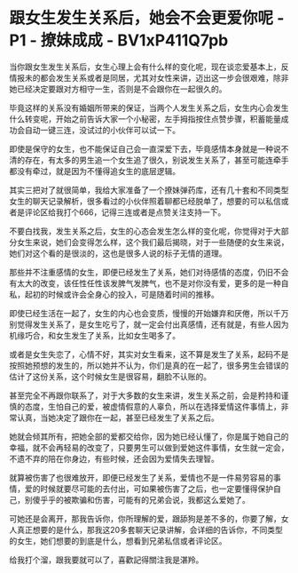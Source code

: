 # 跟女生发生关系后，她会不会更爱你呢 - P1 - 撩妹成成 - BV1xP411Q7pb

当你跟女生发生关系后，女生心理上会有什么样的变化呢，现在谈恋爱基本上，反情报未的都会发生关系或者是同居，尤其对女性来讲，迈出这一步会很艰难，除非她已经决定要跟对方相守一生，否则是不会跟你在一起很久的。

毕竟这样的关系没有婚姻所带来的保证，当两个人发生关系之后，女生内心会发生什么转变呢，开始之前告诉大家一个小秘密，左手拇指按住点赞步骤，积蓄能量成功会自动一键三连，没试过的小伙伴可以试一下。

即使是保守的女生，也不能保证自己会一直深爱下去，毕竟感情本身就是一种说不清的存在，有太多的男生追一个女生追了很久，别说发生关系了，甚至可能连牵手都没有牵过，就是因为不懂得追女生的底层逻辑。

其实三把对了就很简单，我给大家准备了一个撩妹弹药库，还有几十套和不同类型女生的聊天记录解析，很多看过的小伙伴照着聊都已经脱单了，想要的可以私信或者是评论区给我打个666，记得三连或者是点赞关注支持一下。

不要白找我，发生关系之后，女生的心态会发生怎么样的变化呢，你觉得对于大部分女生来说，她们会变得怎么样，这个我们最后揭晓，对于一些随便的女生来说，她们对这个看的是很淡的，这也是很多人说的标子无情的道理。

那些并不注重感情的女生，即便已经发生了关系，她们对待感情的态度，仍旧不会有太大的改变，该任性任性该发脾气发脾气，也不是对你没有爱，更多的是一种自私，起初的时候或许会全身心的投入，可是随着时间的推移。

即使已经生活在一起了，女生的内心也会变质，慢慢的开始嫌弃和厌倦，所以千万别觉得发生关系了，是女生吃亏了，就一定会付出真感情，还有就是，有些人因为机缘巧合，和女生发生了关系，比如女生喝多了。

或者是女生失恋了，心情不好，其实对女生看来，这不算是发生了关系，起码不是按照她预想的发生的，所以她并不认为，你们是真的在一起了，很多男生会错误的估计了这份关系，这个时候女生是很容易，翻脸不认账的。

甚至完全不再跟你联系了，对于大多数的女生来讲，发生关系之前，会是矜持和谨慎的态度，生怕自己的爱，被虚情假意的人辜负，所以在选择爱情这件事情上，非常认真，当她决定了跟你在一起，甚至已经发生了关系之后。

她就会倾其所有，把她全部的爱都交给你，因为她已经认懂了，你是属于她自己的幸福，就不会再轻易的改变了，只要男生可以做到爱她这件事情，女生就一定会，不遗不弃的陪在你身边，有些时候，还会因为爱情失去理智。

就算被伤害了也很难放开，即便已经发生了关系，爱情也不是一件易劳容易的事情，爱的时候就要尽可能的去付出，可如果被伤害了之后，也一定要懂得保护自己，别傻乎乎的被欺骗和伤害，可能有的兄弟会说，我都这么爱她了。

可她还是会离开，那我告诉你，你所理解的爱，跟舔狗是差不多的，你要了解，女人真正想要的是什么，那我这20多套聊天记录讲解，会详细的告诉你，不同类型的女生，她们想要的到底是什么，想看到兄弟私信或者评论区。

给我打个溜，跟我要就可以了，喜歡記得關注我是湛羚。